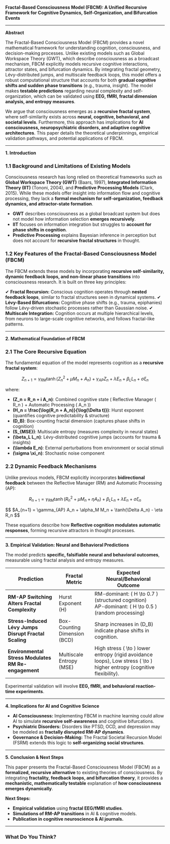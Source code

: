 
**Fractal-Based Consciousness Model (FBCM): A Unified Recursive Framework for Cognitive Dynamics, Self-Organization, and Bifurcation Events**

---

**Abstract**

The Fractal-Based Consciousness Model (FBCM) provides a novel mathematical framework for understanding cognition, consciousness, and decision-making processes. Unlike existing models such as Global Workspace Theory (GWT), which describe consciousness as a broadcast mechanism, FBCM explicitly models recursive cognitive interactions, attractor states, and bifurcation dynamics. By integrating fractal geometry, Lévy-distributed jumps, and multiscale feedback loops, this model offers a robust computational structure that accounts for both **gradual cognitive shifts and sudden phase transitions** (e.g., trauma, insight). The model makes **testable predictions** regarding neural complexity and self-organization, which can be validated using **EEG, fMRI, fractal dimension analysis, and entropy measures**.

We argue that consciousness emerges as a **recursive fractal system**, where self-similarity exists across **neural, cognitive, behavioral, and societal levels**. Furthermore, this approach has implications for **AI consciousness, neuropsychiatric disorders, and adaptive cognitive architectures**. This paper details the theoretical underpinnings, empirical validation pathways, and potential applications of FBCM.

---

**1. Introduction**

### **1.1 Background and Limitations of Existing Models**

Consciousness research has long relied on theoretical frameworks such as **Global Workspace Theory (GWT)** (Baars, 1997), **Integrated Information Theory (IIT)** (Tononi, 2004), and **Predictive Processing Models** (Clark, 2015). While these models offer insight into information flow and cognitive processing, they lack a **formal mechanism for self-organization, feedback dynamics, and attractor-state formation**.

- **GWT** describes consciousness as a global broadcast system but does not model how information selection **emerges recursively**.
- **IIT** focuses on information integration but struggles to **account for phase shifts in cognition**.
- **Predictive Processing** explains Bayesian inference in perception but does not account for **recursive fractal structures** in thought.

### **1.2 Key Features of the Fractal-Based Consciousness Model (FBCM)**

The FBCM extends these models by incorporating **recursive self-similarity, dynamic feedback loops, and non-linear phase transitions** into consciousness research. It is built on three key principles:

✔ **Fractal Recursion:** Conscious cognition operates through **nested feedback loops**, similar to fractal structures seen in dynamical systems.
✔ **Lévy-Based Bifurcations:** Cognitive phase shifts (e.g., trauma, epiphanies) follow Lévy-driven stochastic processes rather than Gaussian noise.
✔ **Multiscale Integration:** Cognition occurs at multiple hierarchical levels, from neurons to large-scale cognitive networks, and follows fractal-like patterns.

---

**2. Mathematical Foundation of FBCM**

### **2.1 The Core Recursive Equation**

The fundamental equation of the model represents cognition as a **recursive fractal system**:

$$ 
Z_{n+1} = \gamma_{RM} \tanh \left( Z_n^2 + \mu M_n + A_n \right) + \gamma_{AP} Z_n + \lambda E_n + \beta_L L_n + \sigma \xi_n
$$ 

where:
- **\(Z_n = R_n + i A_n\)**: Combined cognitive state (
Reflective Manager \( R_n \) + Automatic Processing \( A_n \))
- **\(H_n = \frac{\log(R_n + A_n)}{\log(\Delta t)}\)**: Hurst exponent (quantifies cognitive predictability & structure)
- **\(D_B\)**: Box-counting fractal dimension (captures phase shifts in cognition)
- **\(S_{MSE}\)**: Multiscale entropy (measures complexity in neural states)
- **\(\beta_L L_n\)**: Lévy-distributed cognitive jumps (accounts for trauma & insights)
- **\(\lambda E_n\)**: External perturbations from environment or social stimuli
- **\(\sigma \xi_n\)**: Stochastic noise component

### **2.2 Dynamic Feedback Mechanisms**

Unlike previous models, FBCM explicitly incorporates **bidirectional feedback** between the Reflective Manager (RM) and Automatic Processing (AP):

$$ 
R_{n+1} = \gamma_{RM} \tanh \left( R_n^2 + \mu M_n + \eta A_n \right) + \beta_L L_n + \lambda E_n + \sigma \xi_n
$$ 

$$ 
$A_{n+1} = \gamma_{AP} A_n + \alpha_M M_n + \tanh(\Delta A_n) - \eta R_n
$$ 

These equations describe how **Reflective cognition modulates automatic responses**, forming recursive attractors in thought processes.

---

**3. Empirical Validation: Neural and Behavioral Predictions**

The model predicts **specific, falsifiable neural and behavioral outcomes**, measurable using fractal analysis and entropy measures.

| **Prediction** | **Fractal Metric** | **Expected Neural/Behavioral Outcome** |
|---------------|-------------------|--------------------------------|
| **RM-AP Switching Alters Fractal Complexity** | Hurst Exponent \(H\) | RM-dominant: \( H \to 0.7 \) (structured cognition) <br> AP-dominant: \( H \to 0.5 \) (random processing) |
| **Stress-Induced Lévy Jumps Disrupt Fractal Scaling** | Box-Counting Dimension (BCD) | Sharp increases in \(D_B\) indicate phase shifts in cognition. |
| **Environmental Stress Modulates RM Re-engagement** | Multiscale Entropy (MSE) | High stress \( \to \) lower entropy (rigid avoidance loops), Low stress \( \to \) higher entropy (cognitive flexibility). |

Experimental validation will involve **EEG, fMRI, and behavioral reaction-time experiments**.

---

**4. Implications for AI and Cognitive Science**

- **AI Consciousness:** Implementing FBCM in machine learning could allow AI to simulate **recursive self-awareness** and cognitive bifurcations.
- **Psychiatric Disorders:** Disorders like PTSD, OCD, and depression may be modeled as **fractally disrupted RM-AP dynamics**.
- **Governance & Decision-Making:** The Fractal Societal Recursion Model (FSRM) extends this logic to **self-organizing social structures**.

---

**5. Conclusion & Next Steps**

This paper presents the Fractal-Based Consciousness Model (FBCM) as a **formalized, recursive alternative** to existing theories of consciousness. By integrating **fractality, feedback loops, and bifurcation theory**, it provides a **mechanistic, mathematically testable** explanation of **how consciousness emerges dynamically**.

**Next Steps:**
- **Empirical validation** using **fractal EEG/fMRI studies**.
- **Simulations of RM-AP transitions** in AI & cognitive models.
- **Publication in cognitive neuroscience & AI journals.**

---

### **What Do You Think?**


